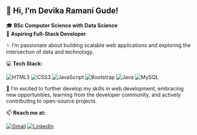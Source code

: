 ## 👋 Hi, I’m Devika Ramani Gude!

🎓 **BSc Computer Science with Data Science** <br>
🎯 **Aspiring Full-Stack Developer** 

✨ I’m passionate about building scalable web applications and exploring the intersection of data and technology. 

💻 **Tech Stack:**

![HTML5](https://img.shields.io/badge/html5-%23E34F26.svg?style=for-the-badge&logo=html5&logoColor=white) ![CSS3](https://img.shields.io/badge/css3-%231572B6.svg?style=for-the-badge&logo=css3&logoColor=white) ![JavaScript](https://img.shields.io/badge/javascript-%23323330.svg?style=for-the-badge&logo=javascript&logoColor=%23F7DF1E) ![Bootstrap](https://img.shields.io/badge/bootstrap-%238511FA.svg?style=for-the-badge&logo=bootstrap&logoColor=white) ![Java](https://img.shields.io/badge/java-%23ED8B00.svg?style=for-the-badge&logo=openjdk&logoColor=white) ![MySQL](https://img.shields.io/badge/mysql-4479A1.svg?style=for-the-badge&logo=mysql&logoColor=white)

🚀 I’m excited to further develop my skills in web development, embracing new opportunities, learning from the developer community, and actively contributing to open-source projects.

📫 **Reach me at:** 

[![Gmail](https://img.shields.io/badge/Gmail-%23D14836.svg?logo=gmail&logoColor=white)](mailto:devika.gude2005@gmail.com)
[![LinkedIn](https://img.shields.io/badge/LinkedIn-%230077B5.svg?logo=linkedin&logoColor=white)](https://linkedin.com/in/www.linkedin.com/in/devika-gude )




